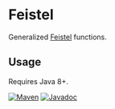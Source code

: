 # Feistel

Generalized [Feistel](https://en.wikipedia.org/wiki/Feistel_cipher) functions.

## Usage

Requires Java 8+.

[![Maven](https://img.shields.io/maven-central/v/com.gitlab.lae.feistel/feistel.svg?label=maven&color=blue)](https://mvnrepository.com/artifact/com.gitlab.lae.feistel/feistel/latest) [![Javadoc](https://javadoc.io/badge/com.gitlab.lae.feistel/feistel.svg)](https://javadoc.io/doc/com.gitlab.lae.feistel/feistel)
